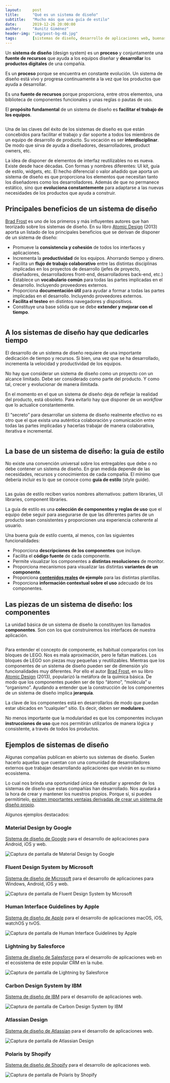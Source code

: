 ```yaml
---
layout:     post
title:      "Qué es un sistema de diseño"
subtitle:   "Mucho más que una guía de estilo"
date:       2019-12-26 20:00:00
author:     "Aunitz Giménez"
header-img: "img/post-bg-48.jpg"
tags:       [sistemas de diseño, desarrollo de aplicaciones web, buenas prácticas de diseño]
---
```


<p>Un <strong>sistema de diseño</strong> (design system) es un <strong>proceso</strong> y conjuntamente una <strong>fuente de recursos</strong> que ayuda a los equipos diseñar y <strong>desarrollar</strong> los <strong>productos digitales</strong> de una compañía.</p>

<p>Es un <strong>proceso</strong> porque se encuentra en constante evolución. Un sistema de diseño está vivo y progresa continuamente a la vez que los productos que ayuda a desarrollar.</p>

<p>Es una <strong>fuente de recursos</strong> porque proporciona, entre otros elementos, una biblioteca de componentes funcionales y unas reglas o pautas de uso.</p>

<p>El <strong>propósito fundamental</strong> de un sistema de diseño es <strong>facilitar el trabajo de los equipos</strong>.</p>

<p><img src="{{ site.baseurl }}/img/design-system-01.jpg" alt=""></p>

<p>Una de las claves del éxito de los sistemas de diseño es que están concebidos para facilitar el trabajo y dar soporte a todos los miembros de un equipo de desarrollo de producto. Su vocación es ser <strong>interdisciplinar</strong>. De modo que sirva de ayuda a diseñadores, desarrolladores, product owners, etc.</p>

<p>La idea de disponer de elementos de interfaz reutilizables no es nueva. Existe desde hace décadas. Con formas y nombres diferentes: UI kit, guía de estilo, widgets, etc. El hecho diferencial o valor añadido que aporta un sistema de diseño es que proporciona los elementos que necesitan tanto los diseñadores como los desarrolladores. Además de que no permanece estático, sino que <strong>evoluciona constantemente</strong> para adaptarse a las nuevas necesidades de los productos que ayuda a construir.</p>

<h2>Principales beneficios de un sistema de diseño</h2>

<p><a href="https://bradfrost.com/" target="_blank" rel="noopener">Brad Frost</a> es uno de los primeros y más influyentes autores que han teorizado sobre los sistemas de diseño. En su libro <a href="http://atomicdesign.bradfrost.com/table-of-contents/" target="_blank" rel="noopener">Atomic Design</a> (2013) aporta un listado de los principales beneficios que se derivan de disponer de un sistema de diseño:</p>

<ul>
    <li>Promueve la <strong>consistencia y cohesión</strong> de todos los interfaces y aplicaciones.</li>
    <li>Incrementa la <strong>productividad</strong> de los equipos. Ahorrando tiempo y dinero.</li>
    <li>Facilita un <strong>flujo de trabajo colaborativo</strong> entre las distintas disciplinas implicadas en los proyectos de desarrollo (jefes de proyecto, diseñadores, desarrolladores front-end, desarrolladores back-end, etc.)</li>
    <li>Establece un <strong>vocabulario común</strong> para todas las partes implicadas en el desarrollo. Incluyendo proveedores externos.</li>
    <li>Proporciona <strong>documentación útil</strong> para ayudar a formar a todas las partes implicadas en el desarrollo. Incluyendo proveedores externos.</li>
    <li><strong>Facilita el testeo</strong> en distintos navegadores y dispositivos.</li>
    <li>Constituye una base sólida que se debe <strong>extender y mejorar con el tiempo</strong>.</li>
</ul>

<p><img src="{{ site.baseurl }}/img/design-system-02.jpg" alt=""></p>

<h2>A los sistemas de diseño hay que dedicarles tiempo</h2>

<p>El desarrollo de un sistema de diseño requiere de una importante dedicación de tiempo y recursos. Si bien, una vez que se ha desarrollado, incrementa la velocidad y productividad de los equipos.</p>

<p>No hay que considerar un sistema de diseño como un proyecto con un alcance limitado. Debe ser considerado como parte del producto. Y como tal, crecer y evolucionar de manera ilimitada.</p>

<p>En el momento en el que un sistema de diseño deja de reflejar la realidad del producto, está obsoleto. Para evitarlo hay que disponer de un <em>workflow</em> que lo actualice constantemente.</p>

<p>El “secreto” para desarrollar un sistema de diseño realmente efectivo no es otro que el que exista una auténtica colaboración y comunicación entre todas las partes implicadas y hacerlas trabajar de manera colaborativa, iterativa e incremental.</p>

<p><img src="{{ site.baseurl }}/img/design-system-03.png" alt="" class="center-block"></p>

<h2>La base de un sistema de diseño: la guía de estilo</h2>

<p>No existe una convención universal sobre los entregables que debe o no debe contener un sistema de diseño. En gran medida depende de las necesidades, recursos y conocimientos de cada compañía. El mínimo que debería incluir es lo que se conoce como <strong>guía de estilo</strong> (style guide).</p>

<p><img src="{{ site.baseurl }}/img/design-system-04.png" alt=""></p>

<p>Las guías de estilo reciben varios nombres alternativos: pattern libraries, UI libraries, component libraries.</p>

<p>La guía de estilo es una <strong>colección de componentes y reglas de uso</strong> que el equipo debe seguir para asegurarse de que las diferentes partes de un producto sean consistentes y proporcionen una experiencia coherente al usuario.</p>

<p>Una buena guía de estilo cuenta, al menos, con las siguientes funcionalidades:</p>

<ul>
    <li>Proporciona <strong>descripciones de los componentes</strong> que incluye.</li>
    <li>Facilita el <strong>código fuente</strong> de cada componente.</li>
    <li>Permite visualizar los componentes a <strong>distintas resoluciones</strong> de monitor.</li>
    <li>Proporciona mecanismos para visualizar las distintas <strong>variantes de un componente</strong>.</li>
    <li>Proporciona <strong><a href="{{ site.baseurl }}{% post_url 2019-11-02-tip-15-contenido-precede-diseno %}">contenidos reales</a> de ejemplo</strong> para las distintas plantillas.</li>
    <li>Proporciona <strong>información contextual sobre el uso</strong> adecuado de los componentes.</li>
</ul>

<h2>Las piezas de un sistema de diseño: los componentes</h2>

<p>La unidad básica de un sistema de diseño la constituyen los llamados <strong>componentes</strong>. Son con los que construiremos los interfaces de nuestra aplicación.</p>

<p><img src="{{ site.baseurl }}/img/design-system-05.jpg" alt=""></p>

<p>Para entender el concepto de componente, es habitual compararlos con los bloques de LEGO. Nos es mala aproximación, pero le faltan matices. Los bloques de LEGO son piezas muy pequeñas y reutilizables. Mientras que los componentes de un sistema de diseño pueden ser de dimensión y/o funcionalidades muy diferentes. Por ello el autor <a href="https://bradfrost.com/" target="_blank" rel="noopener">Brad Frost</a>, en su libro <a href="http://atomicdesign.bradfrost.com/table-of-contents/" target="_blank" rel="noopener">Atomic Design</a> (2013), popularizó la metáfora de la química básica. De modo que los componentes pueden ser de tipo “átomo”, “molécula” u “organismo”. Ayudando a entender que la construcción de los componentes de un sistema de diseño implica <strong>jerarquía</strong>.</p>

<p>La clave de los componentes está en desarrollarlos de modo que puedan estar ubicados en “cualquier” sitio. Es decir, deben ser <strong>modulares</strong>.</p>

<p>No menos importante que la modularidad es que los componentes incluyan <strong>instrucciones de uso</strong> que nos permitirán utilizarlos de manera lógica y consistente, a través de todos los productos.</p>

<h2>Ejemplos de sistemas de diseño</h2>

<p>Algunas compañías publican en abierto sus sistemas de diseño. Suelen hacerlo aquellas que cuentan con una comunidad de desarrolladores externos que trabajan desarrollando aplicaciones que vivirán en su mismo ecosistema.</p>

<p>Lo cual nos brinda una oportunidad única de estudiar y aprender de los sistemas de diseño que estas compañías han desarrollado. Nos ayudará a la hora de crear y mantener los nuestros propios. Porque sí, si puedes permitírtelo, <a href="{{ site.baseurl }}{% post_url 2019-02-07-ventajas-diseno-interfaz-personalizado %}">existen importantes ventajas derivadas de crear un sistema de diseño propio</a>.</p>

<p>Algunos ejemplos destacados:</p>

<h3>Material Design by Google</h3>

<p><a href="https://material.io/" target="_blank" rel="noopener">Sistema de diseño de Google</a> para el desarrollo de aplicaciones para Android, iOS y web.</p>

<p><img src="{{ site.baseurl }}/img/design-system-google.png" alt="Captura de pantalla de Material Design by Google"></p>

<h3>Fluent Design System by Microsoft</h3>

<p><a href="https://www.microsoft.com/design/fluent/" target="_blank" rel="noopener">Sistema de diseño de Microsoft</a> para el desarrollo de aplicaciones para Windows, Android, iOS y web.</p>

<p><img src="{{ site.baseurl }}/img/design-system-microsoft.png" alt="Captura de pantalla de Fluent Design System by Microsoft"></p>

<h3>Human Interface Guidelines by Apple</h3>

<p><a href="https://developer.apple.com/design/" target="_blank" rel="noopener">Sistema de diseño de Apple</a> para el desarrollo de aplicaciones macOS, iOS, watchOS y tvOS.</p>

<p><img src="{{ site.baseurl }}/img/design-system-apple.png" alt="Captura de pantalla de Human Interface Guidelines by Apple"></p>

<h3>Lightning by Salesforce</h3>

<p><a href="https://www.lightningdesignsystem.com/" target="_blank" rel="noopener">Sistema de diseño de Salesforce</a> para el desarrollo de aplicaciones web en el ecosistema de este popular CRM en la nube.</p>

<p><img src="{{ site.baseurl }}/img/design-system-salesforce.png" alt="Captura de pantalla de Lightning by Salesforce"></p>

<h3>Carbon Design System by IBM</h3>

<p><a href="https://www.carbondesignsystem.com/" target="_blank" rel="noopener">Sistema de diseño de IBM</a> para el desarrollo de aplicaciones web.</p>

<p><img src="{{ site.baseurl }}/img/design-system-ibm.png" alt="Captura de pantalla de Carbon Design System by IBM"></p>

<h3>Atlassian Design</h3>

<p><a href="https://atlassian.design/" target="_blank" rel="noopener">Sistema de diseño de Atlassian</a> para el desarrollo de aplicaciones web.</p>

<p><img src="{{ site.baseurl }}/img/design-system-atlassian.png" alt="Captura de pantalla de Atlassian Design"></p>

<h3>Polaris by Shopify</h3>

<p><a href="https://polaris.shopify.com/" target="_blank" rel="noopener">Sistema de diseño de Shopify</a> para el desarrollo de aplicaciones web.</p>

<p><img src="{{ site.baseurl }}/img/design-system-shopify.png" alt="Captura de pantalla de Polaris by Shopify"></p>
